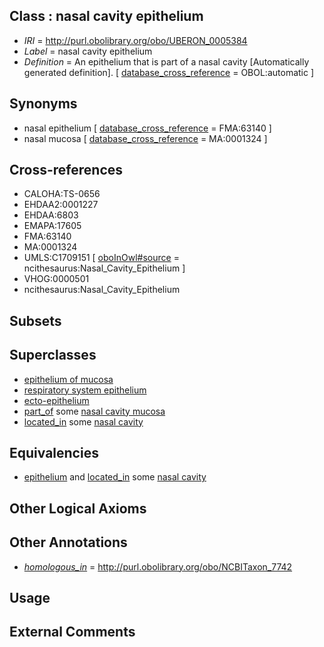 
## Class : nasal cavity epithelium

 * *IRI* = http://purl.obolibrary.org/obo/UBERON_0005384
 * *Label* = nasal cavity epithelium
 * *Definition* = An epithelium that is part of a nasal cavity [Automatically generated definition]. [ [database_cross_reference](../../ef/oboInOwl#hasDbXref.md) = OBOL:automatic ]

## Synonyms

 * nasal epithelium [ [database_cross_reference](../../ef/oboInOwl#hasDbXref.md) = FMA:63140 ]
 * nasal mucosa [ [database_cross_reference](../../ef/oboInOwl#hasDbXref.md) = MA:0001324 ]

## Cross-references

 * CALOHA:TS-0656
 * EHDAA2:0001227
 * EHDAA:6803
 * EMAPA:17605
 * FMA:63140
 * MA:0001324
 * UMLS:C1709151 [ [oboInOwl#source](../../ce/oboInOwl#source.md) = ncithesaurus:Nasal_Cavity_Epithelium ]
 * VHOG:0000501
 * ncithesaurus:Nasal_Cavity_Epithelium

## Subsets


## Superclasses

 * [epithelium of mucosa](../../UBERON/50/UBERON_0003350.md)
 * [respiratory system epithelium](../../UBERON/07/UBERON_0004807.md)
 * [ecto-epithelium](../../UBERON/71/UBERON_0010371.md)
 * [part_of](../../BFO/50/BFO_0000050.md) some [nasal cavity mucosa](../../UBERON/26/UBERON_0001826.md)
 * [located_in](../../RO/25/RO_0001025.md) some [nasal cavity](../../UBERON/07/UBERON_0001707.md)

## Equivalencies

 * [epithelium](../../UBERON/83/UBERON_0000483.md) and [located_in](../../RO/25/RO_0001025.md) some [nasal cavity](../../UBERON/07/UBERON_0001707.md)

## Other Logical Axioms


## Other Annotations

 * *[homologous_in](../../core#homologous/in/core#homologous_in.md)* = http://purl.obolibrary.org/obo/NCBITaxon_7742

## Usage


## External Comments

